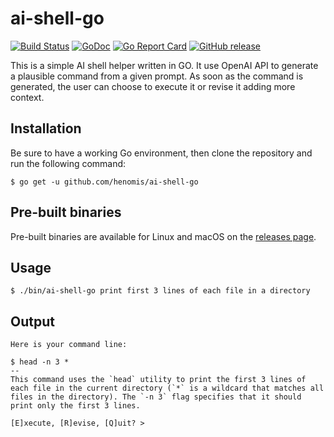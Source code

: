# ai-shell-go

[![Build Status](https://github.com/henomis/ai-shell-go/actions/workflows/release.yml/badge.svg?branch=main)](https://github.com/henomis/ai-shell-go/actions/workflows/release.yml?query=branch%3Amain) [![GoDoc](https://godoc.org/github.com/henomis/ai-shell-go?status.svg)](https://godoc.org/github.com/henomis/ai-shell-go) [![Go Report Card](https://goreportcard.com/badge/github.com/henomis/ai-shell-go)](https://goreportcard.com/report/github.com/henomis/ai-shell-go) [![GitHub release](https://img.shields.io/github/release/henomis/ai-shell-go.svg)](https://github.com/henomis/ai-shell-go/releases)

This is a simple AI shell helper written in GO. It use OpenAI API to generate a plausible command from a given prompt.
As soon as the command is generated, the user can choose to execute it or revise it adding more context.

## Installation
Be sure to have a working Go environment, then clone the repository and run the following command:

```
$ go get -u github.com/henomis/ai-shell-go
```

## Pre-built binaries

Pre-built binaries are available for Linux and macOS on the [releases page](https://github.com/henomis/ai-shell-go/releases/latest).

## Usage

```
$ ./bin/ai-shell-go print first 3 lines of each file in a directory
```

## Output

```
Here is your command line:

$ head -n 3 *
--
This command uses the `head` utility to print the first 3 lines of each file in the current directory (`*` is a wildcard that matches all files in the directory). The `-n 3` flag specifies that it should print only the first 3 lines.

[E]xecute, [R]evise, [Q]uit? > 
```